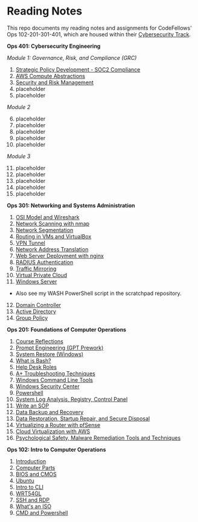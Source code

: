 # **Reading Notes**
This repo documents my reading notes and assignments for CodeFellows' Ops 102-201-301-401, which are housed within their [Cybersecurity Track](https://www.codefellows.org/learn-cybersecurity/).

**Ops 401: Cybersecurity Engineering**

*Module 1: Governance, Risk, and Compliance (GRC)*

1. [Strategic Policy Development - SOC2 Compliance](40101.md)
2. [AWS Compute Abstractions](40102.md)
3. [Security and Risk Management](40103.md)
4. placeholder
5. placeholder

*Module 2*

6. placeholder
7. placeholder
8. placeholder
9. placeholder
10. placeholder

*Module 3* 

11. placeholder
12. placeholder
13. placeholder
14. placeholder
15. placeholder


**Ops 301: Networking and Systems Administration**

1. [OSI Model and Wireshark](301_01.md)
2. [Network Scanning with nmap](301_02.md)
3. [Network Segmentation](301_03.md)
4. [Routing in VMs and VirtualBox](30104.md)
5. [VPN Tunnel](30105.md)
6. [Network Address Translation](30106.md)
7. [Web Server Deployment with nginx](30107.md)
8. [RADIUS Authentication](30108.md)
9. [Traffic Mirroring](30109.md)
10. [Virtual Private Cloud](30110.md)
11. [Windows Server](30111.md)
 - Also see my WASH PowerShell script in the scratchpad repository.
12. [Domain Controller](30112.md)
13. [Active Directory](30113.md)
14. [Group Policy](30114.md)


**Ops 201: Foundations of Computer Operations**

1. [Course Reflections](201_15.md)
2. [Prompt Engineering (GPT Prework)](201_00.md)
3. [System Restore (Windows)](201_01.md)
4. [What is Bash?](201_02.md)
5. [Help Desk Roles](201_03.md)
6. [A+ Troubleshooting Techniques](201_04.md)
7. [Windows Command Line Tools](201_05.md)
8. [Windows Security Center](201_06.md)
9. [Powershell](201_07.md)
10. [System Log Analysis, Registry, Control Panel](201_08.md)
11. [Write an SOP](201_09.md)
12. [Data Backup and Recovery](201_10.md)
13. [Data Restoration, Startup Repair, and Secure Disposal](201_11.md)
14. [Virtualizing a Router with pfSense](201_12.md)
15. [Cloud Virtualization with AWS](201_13.md)
16. [Psychological Safety, Malware Remediation Tools and Techniques](201_14.md)


**Ops 102: Intro to Computer Operations**

1. [Introduction](102_01.md)
2. [Computer Parts](102_02.md)
3. [BIOS and CMOS](102_03.md)
4. [Ubuntu](102_04.md)
5. [Intro to CLI](102_05.md)
6. [WRT54GL](102_06.md)
7. [SSH and RDP](102_07.md)
8. [What's an ISO](102_08.md)
9. [CMD and Powershell](102_09.md)